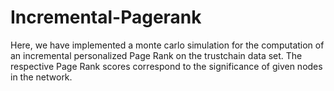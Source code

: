 # Incremental-Pagerank
Here, we have implemented a monte carlo simulation for the computation of an incremental personalized Page Rank on the trustchain data set. 
The respective Page Rank scores correspond to the significance of given nodes in the network. 
